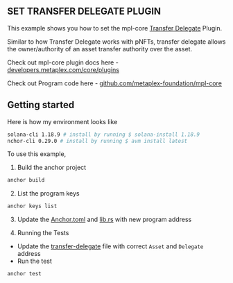 ## SET TRANSFER DELEGATE PLUGIN

This example shows you how to set the mpl-core [Transfer Delegate](https://developers.metaplex.com/core/plugins/transfer-delegate) Plugin.

Similar to how Transfer Delegate works with pNFTs, transfer delegate allows the owner/authority of an asset transfer authority over the asset.

Check out mpl-core plugin docs here - [developers.metaplex.com/core/plugins](https://developers.metaplex.com/core/plugins)

Check out Program code here - [github.com/metaplex-foundation/mpl-core](https://github.com/metaplex-foundation/mpl-core)

## Getting started

Here is how my environment looks like

```bash
solana-cli 1.18.9 # install by running $ solana-install 1.18.9
nchor-cli 0.29.0 # install by running $ avm install latest
```

To use this example,

1. Build the anchor project

```bash
anchor build
```

2. List the program keys

```bash
anchor keys list
```

3. Update the [Anchor.toml](./Anchor.toml) and [lib.rs](./programs/transfer-delegate/src/lib.rs) with new program address

4. Running the Tests

-   Update the [transfer-delegate](./tests/transfer-delegate.ts) file with correct `Asset` and `Delegate` address
-   Run the test

```bash
anchor test
```

